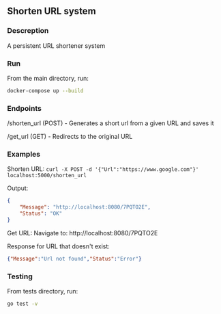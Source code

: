 ## Shorten URL system

### Descreption
A persistent URL shortener system


### Run
From the main directory, run:
```bash
docker-compose up --build
```

### Endpoints

/shorten_url (POST) - Generates a short url from a given URL and saves it

/get_url (GET) - Redirects to the original URL

### Examples
Shorten URL:
```curl -X POST -d '{"Url":"https://www.google.com"}' localhost:5000/shorten_url```

Output:
```json
{
    "Message": "http://localhost:8080/7PQTO2E",
    "Status": "OK"
}
```

Get URL:
Navigate to: http://localhost:8080/7PQTO2E

Response for URL that doesn't exist:
```json
{"Message":"Url not found","Status":"Error"}
```

### Testing
From tests directory, run:
```bash
go test -v
```
